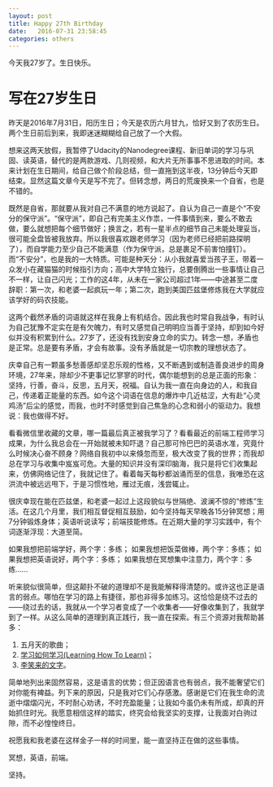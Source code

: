 ```yaml
---
layout: post
title: Happy 27th Birthday
date:   2016-07-31 23:58:45
categories: others
---
```


今天我27岁了。生日快乐。

# 写在27岁生日

昨天是2016年7月31日，阳历生日；今天是农历六月甘九，恰好又到了农历生日。两个生日前后到来，我即迷迷糊糊给自己放了一个大假。

想来这两天放假，我暂停了Udacity的Nanodegree课程、新旧单词的学习与巩固、读英语，替代的是两款游戏、几则视频，和大片无所事事不思进取的时间。本来计划在生日期间，给自己做个阶段总结，但一直拖到这半夜，13分钟后今天即结束。显然这篇文章今天是写不完了。但转念想，两日的荒废换来一个自省，也是不错的。

既然是自省，那就要从我对自己不满意的地方说起了。自认为自己一直是个“不安分的保守派”。“保守派”，即自己有完美主义作祟，一件事情到来，要么不敢去做，要么就想把每个细节做好；换言之，若有一星半点的细节自己未能处理妥当，很可能全盘皆被我放弃。所以我很喜欢跟老师学习（因为老师已经把前路探明了），而自学能力至少自己不能满意（作为保守派，总是裹足不前害怕撞钉）。而“不安分”，也是我的一大特质。可能是种天分：从小我就喜爱当孩子王，带着一众发小在藏猫猫的时候指引方向；高中大学特立独行，总要倒腾出一些事情让自己不一样，让自己闪光；工作的这4年，从未在一家公司超过1年——中途甚至二度辞职：第一次，和老婆一起疯玩一年；第二次，跑到美国匹兹堡修炼我在大学就应该学好的码农技能。

这两个截然矛盾的词语就这样在我身上有机结合。因此我也时常自我战争，有时认为自己犹豫不定实在是有欠魄力，有时又感觉自己明明应当善于坚持，却到如今好似并没有积累到什么。27岁了，还没有找到安身立命的实力。转念一想，矛盾也是正常。总是要有矛盾，才会有故事。没有矛盾就是一切宗教的理想状态了。

庆幸自己有一颗虽多愁善感却坚忍乐观的性格，又不断遇到或制造善良进步的周身环境，27年来，除却少不更事记忆寥寥的时代，偶尔能想到的总是正面的形象：坚持，行善，奋斗，反思，五月天，祝福。自认为我一直在向身边的人，和我自己，传递着正能量的东西。如今这个词语在信息的爆炸中几近枯涩，大有赴“心灵鸡汤”后尘的感觉，而我，也时不时感觉到自己焦急的心念和弱小的驱动力。我想说：我也做得不好。

看看微信里收藏的文章，哪一篇最后真正被我学习了？看看最近的前端工程师学习成果，为什么我总会在一开始就被未知吓退？自己那可怜巴巴的英语水准，究竟什么时候决心奋不顾身？网络自我初中以来倏忽而至，极大改变了我的世界；而我却总在学习与收集中岌岌可危。大量的知识并没有深印脑海，我只是将它们收集起来，仿佛网络记住了，我就记住了。看着每天每秒都汹涌而至的信息，我唯恐在这洪流中被远远甩下，于是习惯性地，雁过无痕，浅尝辄止。

很庆幸现在能在匹兹堡，和老婆一起过上这段貌似与世隔绝、波澜不惊的“修炼”生活。在这几个月里，我们相互督促相互鼓励，如今坚持每天早晚各15分钟冥想；用7分钟锻炼身体；英语听说读写；前端技能修炼。在近期大量的学习实践中，有个词逐渐浮现：大道至简。

如果我想把前端学好，两个字：多练；
如果我想把饭菜做棒，两个字：多练；
如果我想把英语说好，两个字：多练；
如果我想在冥想集中注意力，两个字：多练……

听来貌似很简单，但这颠扑不破的道理却不是我能解释得清楚的。或许这也正是语言的弱点。哪怕在学习的路上有捷径，那也非得多加练习。这恰恰是绕不过去的——绕过去的话，我就从一个学习者变成了一个收集者——好像收集到了，我就学到了一样。从这么简单的道理到真正践行，我一直在探索。有三个资源对我帮助甚多：
1. 五月天的歌曲；
2. [学习如何学习(Learning How To Learn)](https://www.coursera.org/learn/learning-how-to-learn)；
3. [李笑来的文字](http://zhibimo.com/explore/books)。

简单地列出来固然容易，这是语言的优势；但正因语言也有弱点，我不能奢望它们对你能有裨益。列下来的原因，只是我对它们心存感激。感谢是它们在我生命的流逝中熠熠闪光，不时耐心劝诱，不时充盈能量；让我如今虽仍未有所成，却真的开始抓住时光。我愿意相信这样的踏实，终究会给我坚实的支撑，让我面对白驹过隙，而不必惶惶终日。

祝愿我和我老婆在这样金子一样的时间里，能一直坚持正在做的这些事情。

冥想，英语，前端。

坚持。
